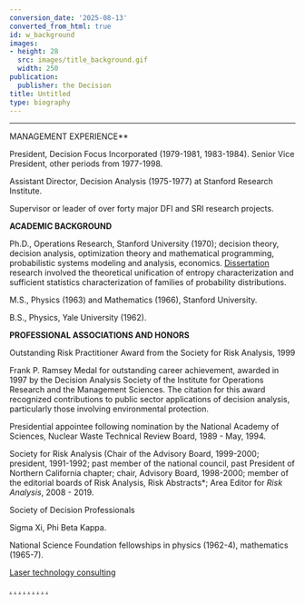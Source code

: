 ```yaml
---
conversion_date: '2025-08-13'
converted_from_html: true
id: w_background
images:
- height: 28
  src: images/title_background.gif
  width: 250
publication:
  publisher: the Decision
title: Untitled
type: biography
---
```


***

MANAGEMENT EXPERIENCE**

President, Decision Focus Incorporated (1979-1981, 1983-1984). Senior Vice President, other periods from 1977-1998.

Assistant Director, Decision Analysis (1975-1977) at Stanford Research Institute.

Supervisor or leader of over forty major DFI and SRI research projects.

**ACADEMIC BACKGROUND**

 Ph.D., Operations Research, Stanford University (1970); decision theory, decision analysis, optimization theory and mathematical programming, probabilistic systems modeling and analysis, economics. [Dissertation](phd_thesis.pdf) research involved the theoretical unification of entropy characterization and sufficient statistics characterization of families of probability distributions.

M.S., Physics (1963) and Mathematics (1966), Stanford University.

B.S., Physics, Yale University (1962).

**PROFESSIONAL ASSOCIATIONS AND HONORS**

Outstanding Risk Practitioner Award from the Society for Risk Analysis, 1999

Frank P. Ramsey Medal for outstanding career achievement, awarded in 1997 by the Decision Analysis Society of the Institute for Operations Research and the Management Sciences. The citation for this award recognized contributions to public sector applications of decision analysis, particularly those involving environmental protection.

Presidential appointee following nomination by the National Academy of Sciences, Nuclear Waste Technical Review Board, 1989 - May, 1994.

Society for Risk Analysis (Chair of the Advisory Board, 1999-2000; president, 1991-1992; past member of the national council, past President of Northern California chapter; chair, Advisory Board, 1998-2000; member of the editorial boards of Risk Analysis, Risk Abstracts*; Area Editor for *Risk Analysis*, 2008 - 2019.

Society of Decision Professionals

Sigma Xi, Phi Beta Kappa.

National Science Foundation fellowships in physics (1962-4), mathematics (1965-7).

 [Laser technology consulting](/w_laser.htm)

[.](http://www.dunningmarketing.com)
[.](http://www.witnessamerica.com)
[.](http://www.witnessamerica.com/camcorders)
[.](http://www.ksql.com)
[.](http://www.ascendaviation.com)
[.](http://www.echovalleysupply.com)
[.](http://www.northworks.net)
[.](http://www.attainia.com)
[.](http://www.briandunning.com)
